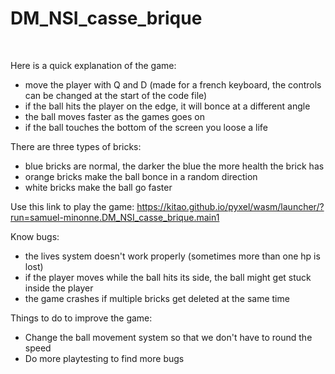 # DM_NSI_casse_brique
</br>

Here is a quick explanation of the game:
- move the player with Q and D (made for a french keyboard, the controls can be changed at the start of the code file)
- if the ball hits the player on the edge, it will bonce at a different angle
- the ball moves faster as the games goes on
- if the ball touches the bottom of the screen you loose a life

There are three types of bricks:
- blue bricks are normal, the darker the blue the more health the brick has
- orange bricks make the ball bonce in a random direction
- white bricks make the ball go faster

Use this link to play the game: https://kitao.github.io/pyxel/wasm/launcher/?run=samuel-minonne.DM_NSI_casse_brique.main1

Know bugs:
- the lives system doesn't work properly (sometimes more than one hp is lost)
- if the player moves while the ball hits its side, the ball might get stuck inside the player
- the game crashes if multiple bricks get deleted at the same time

Things to do to improve the game:
- Change the ball movement system so that we don't have to round the speed
- Do more playtesting to find more bugs
</br>
